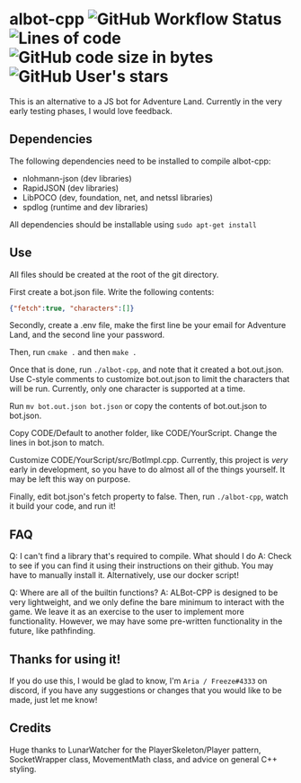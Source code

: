 
# albot-cpp ![GitHub Workflow Status](https://img.shields.io/github/workflow/status/FreezePhoenix/albot-cpp/build) ![Lines of code](https://img.shields.io/tokei/lines/github/FreezePhoenix/albot-cpp) ![GitHub code size in bytes](https://img.shields.io/github/languages/code-size/FreezePhoenix/albot-cpp) ![GitHub User's stars](https://img.shields.io/github/stars/FreezePhoenix/albot-cpp)

This is an alternative to a JS bot for Adventure Land. Currently in the very early testing phases, I would love feedback.

## Dependencies

The following dependencies need to be installed to compile albot-cpp:

 - nlohmann-json (dev libraries)
 - RapidJSON (dev libraries)
 - LibPOCO (dev, foundation, net, and netssl libraries) 
 - spdlog (runtime and dev libraries)

All dependencies should be installable using `sudo apt-get install`

## Use

All files should be created at the root of the git directory.

First create a bot.json file. Write the following contents:

```json
{"fetch":true, "characters":[]}
```

Secondly, create a .env file, make the first line be your email for Adventure Land, and the second line your password.

Then, run `cmake .` and then `make .`

Once that is done, run `./albot-cpp`, and note that it created a bot.out.json. Use C-style comments to customize bot.out.json to limit the characters that will be run. Currently, only one character is supported at a time.

Run `mv bot.out.json bot.json` or copy the contents of bot.out.json to bot.json.

Copy CODE/Default to another folder, like CODE/YourScript. Change the lines in bot.json to match.

Customize CODE/YourScript/src/BotImpl.cpp. Currently, this project is *very* early in development, so you have to do almost all of the things yourself. It may be left this way on purpose.

Finally, edit bot.json's fetch property to false. Then, run `./albot-cpp`, watch it build your code, and run it!

## FAQ

Q: I can't find a library that's required to compile. What should I do
A: Check to see if you can find it using their instructions on their github. You may have to manually install it. Alternatively, use our docker script!

Q: Where are all of the builtin functions?
A: ALBot-CPP is designed to be very lightweight, and we only define the bare minimum to interact with the game. We leave it as an exercise to the user to implement more functionality. However, we may have some pre-written functionality in the future, like pathfinding.

## Thanks for using it!

If you do use this, I would be glad to know, I'm `Aria / Freeze#4333` on discord, if you have any suggestions or changes that you would like to be made, just let me know!

## Credits

Huge thanks to LunarWatcher for the PlayerSkeleton/Player pattern, SocketWrapper class, MovementMath class, and advice on general C++ styling.
